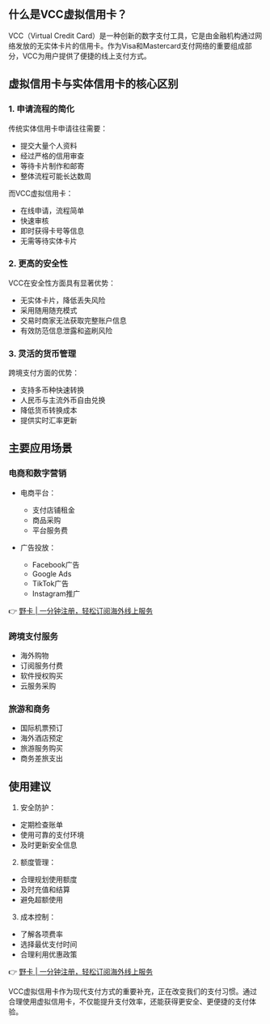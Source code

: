 ## 什么是VCC虚拟信用卡？

VCC（Virtual Credit Card）是一种创新的数字支付工具，它是由金融机构通过网络发放的无实体卡片的信用卡。作为Visa和Mastercard支付网络的重要组成部分，VCC为用户提供了便捷的线上支付方式。

## 虚拟信用卡与实体信用卡的核心区别

### 1. 申请流程的简化

传统实体信用卡申请往往需要：
- 提交大量个人资料
- 经过严格的信用审查
- 等待卡片制作和邮寄
- 整体流程可能长达数周

而VCC虚拟信用卡：
- 在线申请，流程简单
- 快速审核
- 即时获得卡号等信息
- 无需等待实体卡片

### 2. 更高的安全性

VCC在安全性方面具有显著优势：
- 无实体卡片，降低丢失风险
- 采用随用随充模式
- 交易时商家无法获取完整账户信息
- 有效防范信息泄露和盗刷风险

### 3. 灵活的货币管理

跨境支付方面的优势：
- 支持多币种快速转换
- 人民币与主流外币自由兑换
- 降低货币转换成本
- 提供实时汇率更新

## 主要应用场景

### 电商和数字营销

- 电商平台：
  - 支付店铺租金
  - 商品采购
  - 平台服务费
  
- 广告投放：
  - Facebook广告
  - Google Ads
  - TikTok广告
  - Instagram推广

👉 [野卡 | 一分钟注册，轻松订阅海外线上服务](https://bit.ly/bewildcard)

### 跨境支付服务

- 海外购物
- 订阅服务付费
- 软件授权购买
- 云服务采购

### 旅游和商务

- 国际机票预订
- 海外酒店预定
- 旅游服务购买
- 商务差旅支出

## 使用建议

1. 安全防护：
- 定期检查账单
- 使用可靠的支付环境
- 及时更新安全信息

2. 额度管理：
- 合理规划使用额度
- 及时充值和结算
- 避免超额使用

3. 成本控制：
- 了解各项费率
- 选择最优支付时间
- 合理利用优惠政策

👉 [野卡 | 一分钟注册，轻松订阅海外线上服务](https://bit.ly/bewildcard)

VCC虚拟信用卡作为现代支付方式的重要补充，正在改变我们的支付习惯。通过合理使用虚拟信用卡，不仅能提升支付效率，还能获得更安全、更便捷的支付体验。